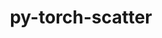 ---
title: "py-torch-scatter"
layout: cache
categories: [package, develop-2023-11-05]
meta: {"versions": ["2.0.5"], "compilers": ["apple-clang@=15.0.0", "gcc@=11.3.0"], "oss": ["ubuntu22.04", "ventura"], "platforms": ["darwin", "linux"], "targets": ["aarch64", "x86_64_v3"], "stacks": ["ml-darwin-aarch64-mps", "ml-linux-x86_64-cpu", "ml-linux-x86_64-cuda", "root"], "num_specs": 6, "num_specs_by_stack": {"root": 6, "ml-darwin-aarch64-mps": 2, "ml-linux-x86_64-cpu": 2, "ml-linux-x86_64-cuda": 2}}
spec_details: [{"hash": "tvj6u5isza4dde2ehwdfbvm34gk5luh5", "compiler": "apple-clang@=15.0.0", "versions": ["2.0.5"], "os": "ventura", "platform": "darwin", "target": "aarch64", "variants": ["build_system=python_pip", "~cuda"], "stacks": ["root", "ml-darwin-aarch64-mps"], "size": "-", "tarball": "https://binaries.spack.io/releases/develop-2023-11-05/build_cache/darwin-ventura-aarch64/apple-clang-15.0.0/py-torch-scatter-2.0.5/darwin-ventura-aarch64-apple-clang-15.0.0-py-torch-scatter-2.0.5-tvj6u5isza4dde2ehwdfbvm34gk5luh5.spack"}, {"hash": "33os2tuvy24lrhnjin5htnjc6d7u6so6", "compiler": "apple-clang@=15.0.0", "versions": ["2.0.5"], "os": "ventura", "platform": "darwin", "target": "aarch64", "variants": ["build_system=python_pip", "~cuda"], "stacks": ["root", "ml-darwin-aarch64-mps"], "size": "-", "tarball": "https://binaries.spack.io/releases/develop-2023-11-05/build_cache/darwin-ventura-aarch64/apple-clang-15.0.0/py-torch-scatter-2.0.5/darwin-ventura-aarch64-apple-clang-15.0.0-py-torch-scatter-2.0.5-33os2tuvy24lrhnjin5htnjc6d7u6so6.spack"}, {"hash": "hry52ejnqecj5pfh6gknsibwfqxpafnh", "compiler": "gcc@=11.3.0", "versions": ["2.0.5"], "os": "ubuntu22.04", "platform": "linux", "target": "x86_64_v3", "variants": ["build_system=python_pip", "~cuda"], "stacks": ["root", "ml-linux-x86_64-cpu"], "size": "-", "tarball": "https://binaries.spack.io/releases/develop-2023-11-05/build_cache/linux-ubuntu22.04-x86_64_v3/gcc-11.3.0/py-torch-scatter-2.0.5/linux-ubuntu22.04-x86_64_v3-gcc-11.3.0-py-torch-scatter-2.0.5-hry52ejnqecj5pfh6gknsibwfqxpafnh.spack"}, {"hash": "cgiapkjjlhjhuqqfghfbpljpt3raemym", "compiler": "gcc@=11.3.0", "versions": ["2.0.5"], "os": "ubuntu22.04", "platform": "linux", "target": "x86_64_v3", "variants": ["build_system=python_pip", "~cuda"], "stacks": ["root", "ml-linux-x86_64-cpu"], "size": "-", "tarball": "https://binaries.spack.io/releases/develop-2023-11-05/build_cache/linux-ubuntu22.04-x86_64_v3/gcc-11.3.0/py-torch-scatter-2.0.5/linux-ubuntu22.04-x86_64_v3-gcc-11.3.0-py-torch-scatter-2.0.5-cgiapkjjlhjhuqqfghfbpljpt3raemym.spack"}, {"hash": "iylyyaxvm5sta3vqn3ea4gpgnohw2mtv", "compiler": "gcc@=11.3.0", "versions": ["2.0.5"], "os": "ubuntu22.04", "platform": "linux", "target": "x86_64_v3", "variants": ["build_system=python_pip", "+cuda"], "stacks": ["ml-linux-x86_64-cuda", "root"], "size": "-", "tarball": "https://binaries.spack.io/releases/develop-2023-11-05/build_cache/linux-ubuntu22.04-x86_64_v3/gcc-11.3.0/py-torch-scatter-2.0.5/linux-ubuntu22.04-x86_64_v3-gcc-11.3.0-py-torch-scatter-2.0.5-iylyyaxvm5sta3vqn3ea4gpgnohw2mtv.spack"}, {"hash": "ss5zksb63arpf6pn4tdo5uval4nbw4tz", "compiler": "gcc@=11.3.0", "versions": ["2.0.5"], "os": "ubuntu22.04", "platform": "linux", "target": "x86_64_v3", "variants": ["build_system=python_pip", "+cuda"], "stacks": ["ml-linux-x86_64-cuda", "root"], "size": "-", "tarball": "https://binaries.spack.io/releases/develop-2023-11-05/build_cache/linux-ubuntu22.04-x86_64_v3/gcc-11.3.0/py-torch-scatter-2.0.5/linux-ubuntu22.04-x86_64_v3-gcc-11.3.0-py-torch-scatter-2.0.5-ss5zksb63arpf6pn4tdo5uval4nbw4tz.spack"}]
---